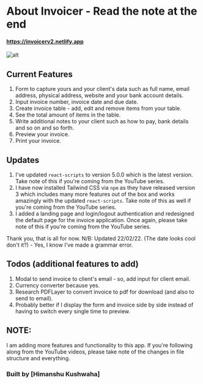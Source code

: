 # About Invoicer - Read the note at the end

#### https://invoicerv2.netlify.app

![alt](./Screenshot.png)

## Current Features

1. Form to capture yours and your client's data such as full name, email address, physical address, website and your bank account details.
2. Input invoice number, invoice date and due date.
3. Create invoice table - add, edit and remove items from your table.
4. See the total amount of items in the table.
5. Write additional notes to your client such as how to pay, bank details and so on and so forth.
6. Preview your invoice.
7. Print your invoice.

## Updates

1. I've updated `react-scripts` to version 5.0.0 which is the latest version. Take note of this if you're coming from the YouTube series.
2. I have now installed Tailwind CSS via `npm` as they have released version 3 which includes many more features out of the box and works amazingly with the updated `react-scripts`. Take note of this as well if you're coming from the YouTube series.
3. I added a landing page and login/logout authentication and redesigned the default page for the invoice application. Once again, please take note of this if you're coming from the YouTube series.

Thank you, that is all for now. N/B: Updated 22/02/22. (The date looks cool don't it?) - Yes, I know I've made a grammar error.

## Todos (additional features to add)

1. Modal to send invoice to client's email - so, add input for client email.
2. Currency converter because yes.
3. Research PDFLayer to convert invoice to pdf for download (and also to send to email).
4. Probably better if I display the form and invoice side by side instead of having to switch every single time to preview.

## NOTE:

I am adding more features and functionality to this app. If you're following along from the YouTube videos, please take note of the changes in file structure and everything.

### Built by [Himanshu Kushwaha]
